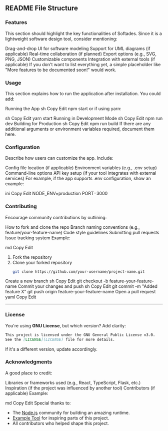 
## README File Structure
### Features
This section should highlight the key functionalities of Softades. Since it is a lightweight software design tool, consider mentioning:

Drag-and-drop UI for software modeling
Support for UML diagrams (if applicable)
Real-time collaboration (if planned)
Export options (e.g., SVG, PNG, JSON)
Customizable components
Integration with external tools (if applicable)
If you don't want to list everything yet, a simple placeholder like "More features to be documented soon!" would work.

### Usage
This section explains how to run the application after installation. You could add:

Running the App
sh
Copy
Edit
npm start
or if using yarn:

sh
Copy
Edit
yarn start
Running in Development Mode
sh
Copy
Edit
npm run dev
Building for Production
sh
Copy
Edit
npm run build
If there are any additional arguments or environment variables required, document them here.

### Configuration
Describe how users can customize the app. Include:

Config file location (if applicable)
Environment variables (e.g., .env setup)
Command-line options
API key setup (if your tool integrates with external services)
For example, if the app supports .env configuration, show an example:

ini
Copy
Edit
NODE_ENV=production
PORT=3000
### Contributing
Encourage community contributions by outlining:

How to fork and clone the repo
Branch naming conventions (e.g., feature/your-feature-name)
Code style guidelines
Submitting pull requests
Issue tracking system
Example:

md
Copy
Edit
1. Fork the repository  
2. Clone your forked repository  
   ```sh
   git clone https://github.com/your-username/project-name.git
Create a new branch
sh
Copy
Edit
git checkout -b feature-your-feature-name
Commit your changes and push
sh
Copy
Edit
git commit -m "Added feature X"
git push origin feature-your-feature-name
Open a pull request
yaml
Copy
Edit

---

### **License**  
You're using **GNU License**, but which version? Add clarity:  

```md
This project is licensed under the GNU General Public License v3.0.  
See the [LICENSE](LICENSE) file for more details.
```
If it's a different version, update accordingly.

### Acknowledgments
A good place to credit:

Libraries or frameworks used (e.g., React, TypeScript, Flask, etc.)
Inspiration (if the project was influenced by another tool)
Contributors (if applicable)
Example:

md
Copy
Edit
Special thanks to:
- The [Node.js](https://nodejs.org) community for building an amazing runtime.
- [Example Tool](https://example.com) for inspiring parts of this project.
- All contributors who helped shape this project.
